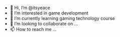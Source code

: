 - 👋 Hi, I’m @itsyeace
- 👀 I’m interested in game development
- 🌱 I’m currently learning gaming technology course
- 💞️ I’m looking to collaborate on ...
- 📫 How to reach me ...

<!---
itsyeace/itsyeace is a ✨ special ✨ repository because its `README.md` (this file) appears on your GitHub profile.
You can click the Preview link to take a look at your changes.
--->
